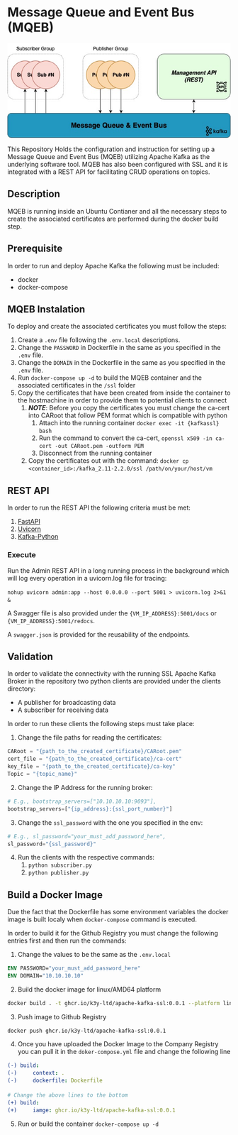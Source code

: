 # Message Queue and Event Bus (MQEB)

![Architecture](/docs/MQEB.jpg)

This Repository Holds the configuration and instruction for setting up a Message Queue and Event Bus (MQEB) utilizing Apache Kafka as the underlying software tool. MQEB has also been configured with SSL and it is integrated with a REST API for facilitating CRUD operations on topics.

## Description
MQEB is running inside an Ubuntu Contianer and all the necessary steps to create the associated certificates are performed during the docker build step.

## Prerequisite
In order to run and deploy Apache Kafka the following must be included:
- docker
- docker-compose


## MQEB Instalation
To deploy and create the associated certificates you must follow the steps:
1) Create a `.env` file following the `.env.local` descriptions.
2) Change the `PASSWORD` in Dockerfile in the same as you specified in the `.env` file.
3) Change the `DOMAIN` in the Dockerfile in the same as you specified in the `.env` file.
4) Run `docker-compose up -d` to build the MQEB container and the associated certificates in the `/ssl` folder
5) Copy the certificates that have been created from inside the container to the hostmachine in order to provide them to potential clients to connect
   1) ***NOTE***: Before you copy the certificates you must change the ca-cert into CARoot that follow PEM format which is compatible with python
      1) Attach into the running container `docker exec -it {kafkassl} bash`
      2) Run the command to convert the ca-cert, `openssl x509 -in ca-cert -out CARoot.pem -outform PEM`
      3) Disconnect from the running container
   2) Copy the certificates out with the command: `docker cp <container_id>:/kafka_2.11-2.2.0/ssl /path/on/your/host/vm`

## REST API
In order to run the REST API the following criteria must be met:
1) [FastAPI](https://fastapi.tiangolo.com/)
2) [Uvicorn](https://www.uvicorn.org/)
3) [Kafka-Python](https://kafka-python.readthedocs.io/en/master/)

### Execute
Run the Admin REST API in a long running process in the background which will log every operation in a uvicorn.log file for tracing:

`nohup uvicorn admin:app --host 0.0.0.0 --port 5001 > uvicorn.log 2>&1 &`

A Swagger file is also provided under the `{VM_IP_ADDRESS}:5001/docs` or `{VM_IP_ADDRESS}:5001/redocs`.

A `swagger.json` is provided for the reusability of the endpoints.


## Validation
In order to validate the connectivity with the running SSL Apache Kafka Broker in the repository two python clients are provided under the clients directory:
- A publisher for broadcasting data
- A subscriber for receiving data

In order to run these clients the following steps must take place:
1) Change the file paths for reading the certificates:
```python
CARoot = "{path_to_the_created_certificate}/CARoot.pem"
cert_file = "{path_to_the_created_certificate}/ca-cert"
key_file = "{path_to_the_created_certificate}/ca-key"
Topic = "{topic_name}"
```
2) Change the IP Address for the running broker:
```python
# E.g., bootstrap_servers=["10.10.10.10:9093"],
bootstrap_servers=["{ip_address}:{ssl_port_number}"]
```
3) Change the `ssl_password` with the one you specified in the env:
```python
# E.g., sl_password="your_must_add_password_here",
sl_password="{ssl_password}"
```
4) Run the clients with the respective commands:
   1) `python subscriber.py`
   2) `python publisher.py`

## Build a Docker Image
Due the fact that the Dockerfile has some environment variables the docker image is built localy when `docker-compose` command is executed.

In order to build it for the Github Registry you must change the following entries first and then run the commands:
1) Change the values to be the same as the `.env.local`
```Dockerfile
ENV PASSWORD="your_must_add_password_here"
ENV DOMAIN="10.10.10.10"
```
2) Build the docker image for linux/AMD64 platform

```bash
docker build . -t ghcr.io/k3y-ltd/apache-kafka-ssl:0.0.1 --platform linux/amd64
```
3) Push image to Github Registry
```shell
docker push ghcr.io/k3y-ltd/apache-kafka-ssl:0.0.1
```
4) Once you have uploaded the Docker Image to the Company Registry you can pull it in the `doker-compose.yml` file and change the following line
```yml
(-) build:
(-)     context: .
(-)     dockerfile: Dockerfile

# Change the above lines to the bottom
(+) build:
(+)     iamge: ghcr.io/k3y-ltd/apache-kafka-ssl:0.0.1
```
5) Run or build the container `docker-compose up -d`